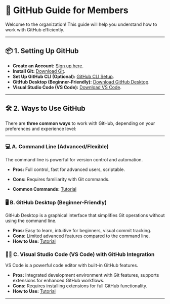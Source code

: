 # 🚀 GitHub Guide for Members

Welcome to the organization! This guide will help you understand how to work with GitHub efficiently.

---

## 📦 1. Setting Up GitHub

- **Create an Account:** [Sign up here](https://github.com/join).
- **Install Git:** [Download Git](https://git-scm.com/downloads).
- **Set Up GitHub CLI (Optional):** [GitHub CLI Setup](https://cli.github.com/).
- **GitHub Desktop (Beginner-Friendly):** [Download GitHub Desktop](https://desktop.github.com/).
- **Visual Studio Code (VS Code):** [Download VS Code](https://code.visualstudio.com/).
---

## 🛠️ 2. Ways to Use GitHub

There are **three common ways** to work with GitHub, depending on your preferences and experience level:

---
### 💻 **A. Command Line (Advanced/Flexible)**

The command line is powerful for version control and automation.

- **Pros:** Full control, fast for advanced users, scriptable.
- **Cons:** Requires familiarity with Git commands.

- **Common Commands:** [Tutorial](https://docs.github.com/en/get-started/using-git/about-git#github-and-the-command-line)

### 🖥️ **B. GitHub Desktop (Beginner-Friendly)**

GitHub Desktop is a graphical interface that simplifies Git operations without using the command line.

- **Pros:** Easy to learn, intuitive for beginners, visual commit tracking.
- **Cons:** Limited advanced features compared to the command line.
- **How to Use:** [Tutorial](https://docs.github.com/en/desktop/overview/getting-started-with-github-desktop)


### 👨‍💻 **C. Visual Studio Code (VS Code) with GitHub Integration**

VS Code is a powerful code editor with built-in GitHub features.

- **Pros:** Integrated development environment with Git features, supports extensions for enhanced GitHub workflows.
- **Cons:** Requires installing extensions for full GitHub functionality.
- **How to Use:**  [Tutorial](https://code.visualstudio.com/docs/sourcecontrol/github)
---
